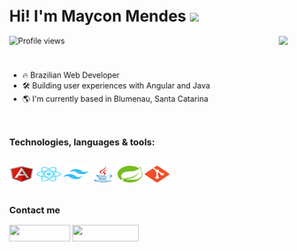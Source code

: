 <h1 align="left">Hi! I'm Maycon Mendes <img src="https://raw.githubusercontent.com/kaueMarques/kaueMarques/master/hi.gif" height="30px"></h1>
<img align="right" height="450em" src="https://github-readme-stats.vercel.app/api/top-langs/?username=omayconmendes&layout=pie&langs_count=8&count_private=true&hide_border=true&theme=react"/>
<p align="left"> <img src="https://komarev.com/ghpvc/?username=omayconmendes&color=green" alt="Profile views" /> </p>

<br>

- 🔥 Brazilian Web Developer 
- 🛠 Building user experiences with Angular and Java
- 🌎 I'm currently based in Blumenau, Santa Catarina

<br>

### Technologies, languages & tools: 
<div style="display: inline_block"><br>
 <img align="center" alt="Angular" height="30" width="45" src="https://raw.githubusercontent.com/devicons/devicon/master/icons/angularjs/angularjs-original.svg">
 <img align="center" alt="React" height="30" width="45" src="https://raw.githubusercontent.com/devicons/devicon/master/icons/react/react-original.svg">
 <img align="center" alt="Tailwind CSS" height="30" width="45" src="https://raw.githubusercontent.com/devicons/devicon/master/icons/tailwindcss/tailwindcss-original.svg">
 <img align="center" alt="Java" height="30" width="45" src="https://raw.githubusercontent.com/devicons/devicon/master/icons/java/java-original.svg">
 <img align="center" alt="Spring" height="30" width="45" src="https://raw.githubusercontent.com/devicons/devicon/master/icons/spring/spring-original.svg">
 <img align="center" alt="Git" height="30" width="45" src="https://raw.githubusercontent.com/devicons/devicon/master/icons/git/git-original.svg">
</div>

<br>

### Contact me
<div>
 <a href = "mailto:mayconsouzamendes@gmail.com"><img height="30" width="110" src="https://img.shields.io/badge/-Gmail-%23333?style=for-the-badge&logo=gmail&logoColor=white" target="_blank"></a>
 <a href="https://www.linkedin.com/in/omayconmendes" target="_blank"><img height="30" width="120" src="https://img.shields.io/badge/LinkedIn-0077B5?style=for-the-badge&logo=linkedin&logoColor=white" target="_blank"></a>
</div>
